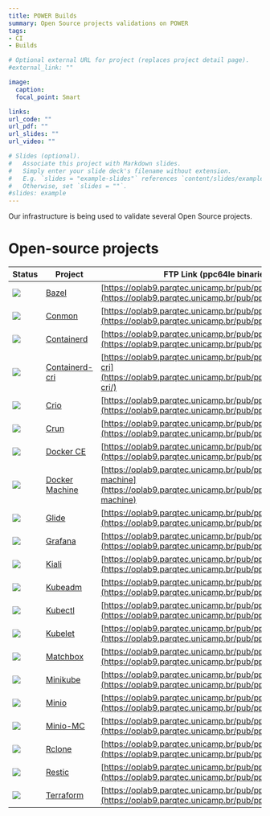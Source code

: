 ```yaml
---
title: POWER Builds
summary: Open Source projects validations on POWER
tags:
- CI
- Builds

# Optional external URL for project (replaces project detail page).
#external_link: ""

image:
  caption:
  focal_point: Smart

links:
url_code: ""
url_pdf: ""
url_slides: ""
url_video: ""

# Slides (optional).
#   Associate this project with Markdown slides.
#   Simply enter your slide deck's filename without extension.
#   E.g. `slides = "example-slides"` references `content/slides/example-slides.md`.
#   Otherwise, set `slides = ""`.
#slides: example
---
```


Our infrastructure is being used to validate several Open Source projects.

# Open-source projects


|Status|Project|FTP Link (ppc64le binaries)|
|---|---|---|
| ![](https://travis-ci.com/Unicamp-OpenPower/bazel-releases.png) | [Bazel](https://bazel.build) | [https://oplab9.parqtec.unicamp.br/pub/ppc64el/bazel](https://oplab9.parqtec.unicamp.br/pub/ppc64el/bazel/)
| ![](https://travis-ci.com/Unicamp-OpenPower/conmon-releases.png) | [Conmon](https://github.com/containers/conmon) | [https://oplab9.parqtec.unicamp.br/pub/ppc64el/conmon](https://oplab9.parqtec.unicamp.br/pub/ppc64el/conmon/)
| ![](https://travis-ci.com/Unicamp-OpenPower/containerd-releases.png) | [Containerd](https://containerd.io) | [https://oplab9.parqtec.unicamp.br/pub/ppc64el/containerd](https://oplab9.parqtec.unicamp.br/pub/ppc64el/containerd/)
| ![](http://minicloud.parqtec.unicamp.br:60000/job/containerd-cri-release/badge/icon?) | [Containerd-cri](https://github.com/containerd/cri) | [https://oplab9.parqtec.unicamp.br/pub/ppc64el/containerd-cri](https://oplab9.parqtec.unicamp.br/pub/ppc64el/containerd-cri/)
| ![](https://travis-ci.com/Unicamp-OpenPower/crio-releases.png) | [Crio](https://cri-o.io/) | [https://oplab9.parqtec.unicamp.br/pub/ppc64el/crio](https://oplab9.parqtec.unicamp.br/pub/ppc64el/crio/)
| ![](https://travis-ci.com/Unicamp-OpenPower/crun-releases.png) | [Crun](https://github.com/containers/crun) | [https://oplab9.parqtec.unicamp.br/pub/ppc64el/crun](https://oplab9.parqtec.unicamp.br/pub/ppc64el/crun/)
| ![](http://minicloud.parqtec.unicamp.br:60000/job/docker-ce-releases/badge/icon?) | [Docker CE](https://docs.docker.com/install) | [https://oplab9.parqtec.unicamp.br/pub/ppc64el/docker](https://oplab9.parqtec.unicamp.br/pub/ppc64el/docker)
| ![](https://travis-ci.com/Unicamp-OpenPower/docker-machine-releases.png) | [Docker Machine](https://gitlab.com/gitlab-org/ci-cd/docker-machine) | [https://oplab9.parqtec.unicamp.br/pub/ppc64el/docker-machine](https://oplab9.parqtec.unicamp.br/pub/ppc64el/docker-machine)
| ![](https://travis-ci.com/Unicamp-OpenPower/glide-releases.png) | [Glide](https://glide.sh) | [https://oplab9.parqtec.unicamp.br/pub/ppc64el/glide](https://oplab9.parqtec.unicamp.br/pub/ppc64el/glide)
| ![](http://minicloud.parqtec.unicamp.br:60000/job/grafana-releases/badge/icon?) | [Grafana](https://grafana.com) | [https://oplab9.parqtec.unicamp.br/pub/ppc64el/grafana](https://oplab9.parqtec.unicamp.br/pub/ppc64el/grafana)
| ![](https://travis-ci.com/Unicamp-OpenPower/kiali-releases.png) | [Kiali](https://www.kiali.io) | [https://oplab9.parqtec.unicamp.br/pub/ppc64el/kiali](https://oplab9.parqtec.unicamp.br/pub/ppc64el/kiali)
| ![](https://travis-ci.com/Unicamp-OpenPower/kubeadm-releases.png) | [Kubeadm](https://kubernetes.io/docs/setup/production-environment/tools/kubeadm/install-kubeadm/) | [https://oplab9.parqtec.unicamp.br/pub/ppc64el/kubeadm](https://oplab9.parqtec.unicamp.br/pub/ppc64el/kubeadm)
| ![](https://travis-ci.com/Unicamp-OpenPower/kubectl-releases.png) | [Kubectl](https://kubernetes.io/docs/tasks/tools/install-kubectl/) | [https://oplab9.parqtec.unicamp.br/pub/ppc64el/kubectl](https://oplab9.parqtec.unicamp.br/pub/ppc64el/kubectl)
| ![](https://travis-ci.com/Unicamp-OpenPower/kubelet-releases.png) | [Kubelet](https://kubernetes.io/docs/reference/command-line-tools-reference/kubelet/) | [https://oplab9.parqtec.unicamp.br/pub/ppc64el/kubelet](https://oplab9.parqtec.unicamp.br/pub/ppc64el/kubelet)
| ![](https://api.travis-ci.com/Unicamp-OpenPower/matchbox-releases.png) | [Matchbox](https://matchbox.psdn.io/) | [https://oplab9.parqtec.unicamp.br/pub/ppc64el/matchbox](https://oplab9.parqtec.unicamp.br/pub/ppc64el/matchbox)
| ![](https://travis-ci.com/Unicamp-OpenPower/minikube-releases.png) | [Minikube](https://kubernetes.io/docs/setup/minikube) | [https://oplab9.parqtec.unicamp.br/pub/ppc64el/minikube](https://oplab9.parqtec.unicamp.br/pub/ppc64el/minikube)
| ![](https://travis-ci.com/Unicamp-OpenPower/minio-releases.png) | [Minio](https://min.io) | [https://oplab9.parqtec.unicamp.br/pub/ppc64el/minio](https://oplab9.parqtec.unicamp.br/pub/ppc64el/minikube)
| ![](https://travis-ci.com/Unicamp-OpenPower/minio-mc-releases.png) | [Minio-MC](https://min.io) | [https://oplab9.parqtec.unicamp.br/pub/ppc64el/minio-mc](https://oplab9.parqtec.unicamp.br/pub/ppc64el/minikube)
| ![](https://api.travis-ci.com/Unicamp-OpenPower/rclone-releases.png) | [Rclone](https://rclone.com/) | [https://oplab9.parqtec.unicamp.br/pub/ppc64el/rclone](https://oplab9.parqtec.unicamp.br/pub/ppc64el/rclone)
| ![](https://travis-ci.com/Unicamp-OpenPower/restic-releases.png) | [Restic](https://restic.net) | [https://oplab9.parqtec.unicamp.br/pub/ppc64el/restic](https://oplab9.parqtec.unicamp.br/pub/ppc64el/restic)
| ![](https://travis-ci.com/Unicamp-OpenPower/terraform-releases.png) | [Terraform](https://www.terraform.io) | [https://oplab9.parqtec.unicamp.br/pub/ppc64el/terraform](https://oplab9.parqtec.unicamp.br/pub/ppc64el/terraform)


<!---  *********** OLD PROJECTS ***********
| Glibc | The GNU C Library is used as the C library in the GNU system and in GNU/Linux systems, as well as many other systems that use Linux as the kernel.
| GDB   | The GNU Project debugger, allows you to see what is going on `inside' another program while it executes -- or what another program was doing at the moment it crashed.
| Go    | Go is an open source programming language that makes it easy to build simple, reliable, and efficient software.
| LLVM  | The LLVM Project is a collection of modular and reusable compiler and toolchain technologies.
| Open CASCADE | A 3D modeling kernel that consists of reusable C++ object libraries that are available as Open Source.
| Computing on Linear Algebra | Blast library
| Openjdk | an open-source implementation of the Java Platform, Standard Edition, and related projects
Plus several individual users who are using Power for academic research (HTM) or for testing/developing code (tightvnc, qemu, JNA, etc.)
# Research projects
|Project Name|Description|People Involved|
|---|---|---|
|HTM|Hardware Transactional Memory on Power architecture|University of Campinas and University of Alberta|
|Code Verification|Code verification between multiple architectures|University of Campinas|
|Seismic - CRS| Common Reflection Surface|University of Campinas|
-->
